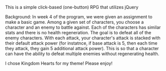 This is a simple click-based (one-button) RPG that utilizes jQuery

Background:
In week 4 of the program, we were given an assignment to make a basic game. Among a given set of characters, you choose a character and an enemy to battle against. Each of the characters has similar stats and there is no health regeneration. The goal is to defeat all of the enemy characters. With each attack, your character's attack is stacked with their default attack power (for instatnce, if base attack is 5, then each time they attack, they gain 5 additional attack power). This is so that a character can have the ability to defeat multiple enemies without regenerating health. 

I chose Kingdom Hearts for my theme!
Please enjoy! 